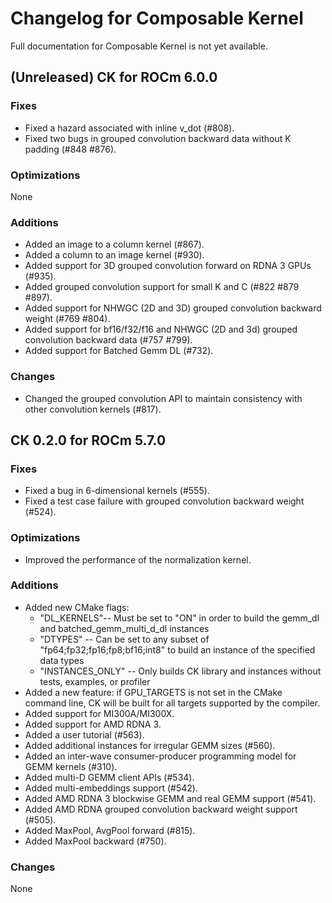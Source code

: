 # Changelog for Composable Kernel

Full documentation for Composable Kernel is not yet available.

## (Unreleased) CK for ROCm 6.0.0

### Fixes
 - Fixed a hazard associated with inline v_dot (#808).
 - Fixed two bugs in grouped convolution backward data without K padding (#848 #876).

### Optimizations
None

### Additions
- Added an image to a column kernel (#867).
- Added a column to an image kernel (#930).
- Added support for 3D grouped convolution forward on RDNA 3 GPUs (#935).
- Added grouped convolution support for small K and C (#822 #879 #897).
- Added support for NHWGC (2D and 3D) grouped convolution backward weight (#769 #804).
- Added support for bf16/f32/f16 and NHWGC (2D and 3d) grouped convolution backward data (#757 #799).
- Added support for Batched Gemm DL (#732).

### Changes
 - Changed the grouped convolution API to maintain consistency with other convolution kernels (#817).

## CK 0.2.0 for ROCm 5.7.0

### Fixes
- Fixed a bug in 6-dimensional kernels (#555).
- Fixed a test case failure with grouped convolution backward weight (#524).

### Optimizations
- Improved the performance of the normalization kernel.

### Additions
- Added new CMake flags:
  - "DL_KERNELS"-- Must be set to "ON" in order to build the gemm_dl and batched_gemm_multi_d_dl instances
  - "DTYPES" -- Can be set to any subset of "fp64;fp32;fp16;fp8;bf16;int8" to build an instance of the specified data types
  - "INSTANCES_ONLY" -- Only builds CK library and instances without tests, examples, or profiler
- Added a new feature: if GPU_TARGETS is not set in the CMake command line, CK will be built for all targets supported by the compiler.
- Added support for MI300A/MI300X.
- Added support for AMD RDNA 3.
- Added a user tutorial (#563).
- Added additional instances for irregular GEMM sizes (#560).
- Added an inter-wave consumer-producer programming model for GEMM kernels (#310).
- Added multi-D GEMM client APIs (#534).
- Added multi-embeddings support (#542).
- Added AMD RDNA 3 blockwise GEMM and real GEMM support (#541).
- Added AMD RDNA grouped convolution backward weight support (#505).
- Added MaxPool, AvgPool forward (#815).
- Added MaxPool backward (#750).

### Changes
None
